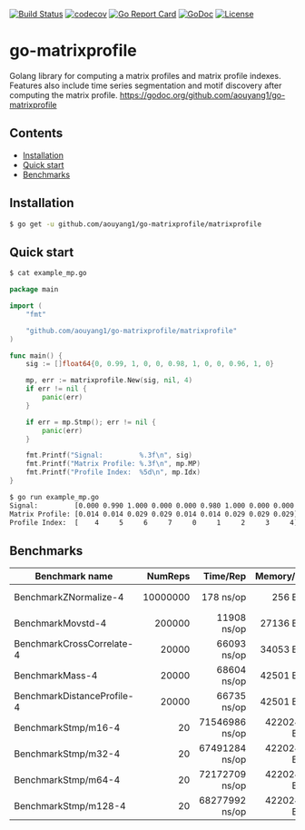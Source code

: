 [![Build Status](https://travis-ci.com/aouyang1/go-matrixprofile.svg?branch=master)](https://travis-ci.com/aouyang1/go-matrixprofile)
[![codecov](https://codecov.io/gh/aouyang1/go-matrixprofile/branch/master/graph/badge.svg)](https://codecov.io/gh/aouyang1/go-matrixprofile)
[![Go Report Card](https://goreportcard.com/badge/github.com/aouyang1/go-matrixprofile)](https://goreportcard.com/report/github.com/aouyang1/go-matrixprofile)
[![GoDoc](https://godoc.org/github.com/aouyang1/go-matrixprofile?status.svg)](https://godoc.org/github.com/aouyang1/go-matrixprofile)
[![License](https://img.shields.io/badge/License-MIT-blue.svg)](https://opensource.org/licenses/MIT)

# go-matrixprofile

Golang library for computing a matrix profiles and matrix profile indexes. Features also include time series segmentation and motif discovery after computing the matrix profile. https://godoc.org/github.com/aouyang1/go-matrixprofile

## Contents
- [Installation](#installation)
- [Quick start](#quick-start)
- [Benchmarks](#benchmarks)

## Installation
```sh
$ go get -u github.com/aouyang1/go-matrixprofile/matrixprofile
```

## Quick start
```sh
$ cat example_mp.go
```
```go
package main

import (
	"fmt"

	"github.com/aouyang1/go-matrixprofile/matrixprofile"
)

func main() {
	sig := []float64{0, 0.99, 1, 0, 0, 0.98, 1, 0, 0, 0.96, 1, 0}

	mp, err := matrixprofile.New(sig, nil, 4)
	if err != nil {
		panic(err)
	}

	if err = mp.Stmp(); err != nil {
		panic(err)
	}

	fmt.Printf("Signal:         %.3f\n", sig)
	fmt.Printf("Matrix Profile: %.3f\n", mp.MP)
	fmt.Printf("Profile Index:  %5d\n", mp.Idx)
}
```
```sh
$ go run example_mp.go
Signal:         [0.000 0.990 1.000 0.000 0.000 0.980 1.000 0.000 0.000 0.960 1.000 0.000]
Matrix Profile: [0.014 0.014 0.029 0.029 0.014 0.014 0.029 0.029 0.029]
Profile Index:  [    4     5     6     7     0     1     2     3     4]
```


## Benchmarks
Benchmark name               | NumReps |    Time/Rep   |  Memory/Rep  |   Alloc/Rep
-----------------------------|--------:|--------------:|-------------:|--------------:
BenchmarkZNormalize-4        | 10000000|      178 ns/op|      256 B/op|    1 allocs/op
BenchmarkMovstd-4            |   200000|    11908 ns/op|    27136 B/op|    3 allocs/op
BenchmarkCrossCorrelate-4    |    20000|    66093 ns/op|    34053 B/op|    4 allocs/op
BenchmarkMass-4              |    20000|    68604 ns/op|    42501 B/op|    6 allocs/op
BenchmarkDistanceProfile-4   |    20000|    66735 ns/op|    42501 B/op|    6 allocs/op
BenchmarkStmp/m16-4          |       20| 71546986 ns/op| 42202424 B/op| 5958 allocs/op
BenchmarkStmp/m32-4          |       20| 67491284 ns/op| 42202424 B/op| 5958 allocs/op
BenchmarkStmp/m64-4          |       20| 72172709 ns/op| 42202424 B/op| 5958 allocs/op
BenchmarkStmp/m128-4         |       20| 68277992 ns/op| 42202424 B/op| 5958 allocs/op


